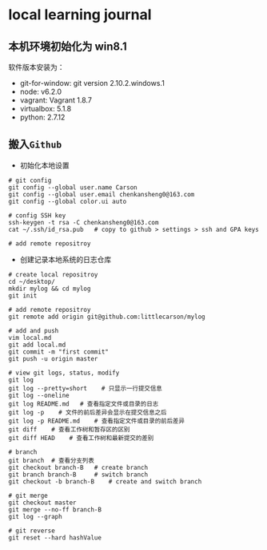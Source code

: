 # local learning journal

## 本机环境初始化为 win8.1

软件版本安装为：
- git-for-window: git version 2.10.2.windows.1
- node: v6.2.0
- vagrant: Vagrant 1.8.7
- virtualbox: 5.1.8
- python: 2.7.12

## 搬入`Github`

- 初始化本地设置
```
# git config
git config --global user.name Carson
git config --global user.email chenkansheng0@163.com
git config --global color.ui auto

# config SSH key
ssh-keygen -t rsa -C chenkansheng0@163.com
cat ~/.ssh/id_rsa.pub   # copy to github > settings > ssh and GPA keys

# add remote repositroy
```

- 创建记录本地系统的日志仓库
```
# create local repositroy
cd ~/desktop/
mkdir mylog && cd mylog
git init

# add remote repositroy
git remote add origin git@github.com:littlecarson/mylog

# add and push
vim local.md
git add local.md
git commit -m "first commit"
git push -u origin master

# view git logs, status, modify
git log
git log --pretty=short    # 只显示一行提交信息
git log --oneline
git log README.md   # 查看指定文件或目录的日志
git log -p    # 文件的前后差异会显示在提交信息之后
git log -p README.md    # 查看指定文件或目录的前后差异
git diff    # 查看工作树和暂存区的区别
git diff HEAD    # 查看工作树和最新提交的差别

# branch
git branch  # 查看分支列表
git checkout branch-B   # create branch
git branch branch-B     # switch branch
git checkout -b branch-B    # create and switch branch

# git merge
git checkout master
git merge --no-ff branch-B
git log --graph 

# git reverse
git reset --hard hashValue
```
